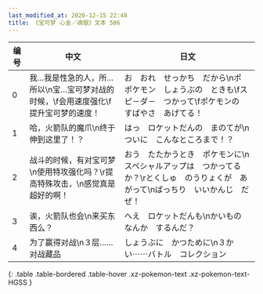 ```yaml
---
last_modified_at: 2020-12-15 22:48
title: 《宝可梦 心金／魂银》文本 586
---
```

| 编号 | 中文 | 日文 |
| ---- | ---- | ---- |
| 0 | 我…我是性急的人，所…所以\n宝…宝可梦对战的时候，\f会用速度强化\f提升宝可梦的速度！ | お　おれ　せっかち　だから\nポ　ポケモン　しょうぶの　ときも\fスピ－ダ－　つかって\fポケモンの　すばやさ　あげてる！ |
| 1 | 哈，火箭队的魔爪\n终于伸到这里了！？ | はっ　ロケットだんの　まのてが\nついに　こんなところまで！？ |
| 2 | 战斗的时候，有对宝可梦\n使用特攻强化吗？\r提高特殊攻击，\n感觉真是超好的啊！ | おう　たたかうとき　ポケモンに\nスペシャルアップは　つかってるか？\rとくしゅ　のうりょくが　あがって\nばっちり　いいかんじ　だぜ！ |
| 3 | 诶，火箭队也会\n来买东西么？ | へえ　ロケットだんも\nかいもの　なんか　するんだ？ |
| 4 | 为了赢得对战\n３层……对战藏品 | しょうぶに　かつために\n３かい⋯⋯バトル　コレクション |
{: .table .table-bordered .table-hover .xz-pokemon-text .xz-pokemon-text-HGSS }
